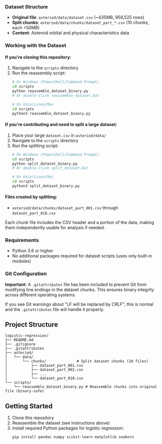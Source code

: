 ### Dataset Structure
- **Original file**: `asteriod/data/dataset.csv` (~435MB, 958,525 rows)
- **Split chunks**: `asteriod/data/chunks/dataset_part_*.csv` (10 chunks, each <50MB)
- **Content**: Asteroid orbital and physical characteristics data

### Working with the Dataset

#### If you're cloning this repository:
1. Navigate to the `scripts` directory
2. Run the reassembly script:
   ```bash
   # On Windows (PowerShell/Command Prompt)
   cd scripts
   python reassemble_dataset_binary.py
   # Or double-click reassemble_dataset.bat
   
   # On Unix/Linux/Mac
   cd scripts
   python3 reassemble_dataset_binary.py
   ```

#### If you're contributing and need to split a large dataset:
1. Place your large `dataset.csv` in `asteriod/data/`
2. Navigate to the `scripts` directory
3. Run the splitting script:
   ```bash
   # On Windows (PowerShell/Command Prompt)
   cd scripts
   python split_dataset_binary.py
   # Or double-click split_dataset.bat
   
   # On Unix/Linux/Mac
   cd scripts
   python3 split_dataset_binary.py
   ```

#### Files created by splitting:
- `asteriod/data/chunks/dataset_part_001.csv` through `dataset_part_010.csv`

Each chunk file includes the CSV header and a portion of the data, making them independently usable for analysis if needed.

### Requirements
- Python 3.6 or higher
- No additional packages required for dataset scripts (uses only built-in modules)

### Git Configuration

**Important**: A `.gitattributes` file has been included to prevent Git from modifying line endings in the dataset chunks. This ensures binary integrity across different operating systems.

If you see Git warnings about "LF will be replaced by CRLF", this is normal and the `.gitattributes` file will handle it properly.

## Project Structure
```
logistic-regression/
├── README.md
├── .gitignore
├── .gitattributes
├── asteriod/
│   └── data/
│       └── chunks/              # Split dataset chunks (10 files)
│           ├── dataset_part_001.csv
│           ├── dataset_part_002.csv
│           ├── ...
│           └── dataset_part_010.csv
└── scripts/
    └── reassemble_dataset_binary.py # Reassemble chunks into original file (binary-safe)
```

## Getting Started

1. Clone this repository
2. Reassemble the dataset (see instructions above)
3. Install required Python packages for logistic regression:
   ```bash
   pip install pandas numpy scikit-learn matplotlib seaborn
   ```
